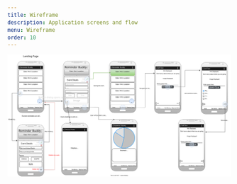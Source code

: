 ```yaml
---
title: Wireframe
description: Application screens and flow
menu: Wireframe
order: 10
---
```


[![Wireframe diagram](image/wireframe2.svg)](pdf/wireframe2.pdf)